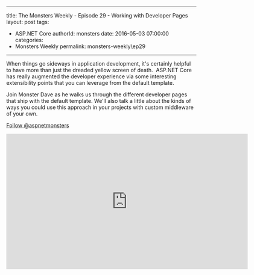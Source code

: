 
---
title: The Monsters Weekly - Episode 29 -  Working with Developer Pages
layout: post
tags: 
  - ASP.NET Core
authorId: monsters
date: 2016-05-03 07:00:00
categories:
  - Monsters Weekly
permalink: monsters-weekly\ep29
---

<p>When things go sideways in application development, it's certainly helpful to have more than just the dreaded yellow screen of death. &nbsp;ASP.NET Core has really augmented the developer experience via some interesting extensibility points that you can leverage from the default template.</p><p>Join Monster Dave as he walks us through the different developer pages that ship with the default template. We'll also talk a little about the kinds of ways you could use this approach in your projects with custom middleware of your own.</p><p><a class="twitter-follow-button" href="https://twitter.com/aspnetmonsters">Follow @aspnetmonsters</a></p> 


<iframe src='https://channel9.msdn.com/Series/aspnetmonsters/Episode-29-Working-with-Developer-Pages/player' width='640' height='360' allowFullScreen frameBorder='0'></iframe>
